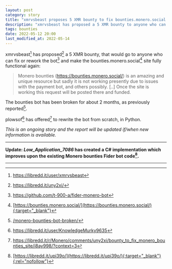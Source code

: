 ```yaml
---
layout: post
category: story
title: "xmrvsbeast proposes 5 XMR bounty to fix bounties.monero.social site"
description: "xmrvsbeast has proposed a 5 XMR bounty to anyone who can fix or rework the bot and make the bounties.monero.social site fully functional again."
tags: bounties
date: 2022-05-12 20:00
last_modified_at: 2022-05-14
---
```


xmrvsbeast[^1] has proposed[^2] a 5 XMR bounty, that would go to anyone who can fix or rework the bot[^3] and make the bounties.monero.social[^4] site fully functional again:

> Monero bounties (https://bounties.monero.social/) is an amazing and unique resource but sadly it is not working presently due to issues with the payment bot, and others possibly. [..] Once the site is working this request will be posted there and funded. 

The bounties bot has been broken for about 2 months, as previously reported[^5].

plowsof[^6] has offered[^7] to rewrite the bot from scratch, in Python.

*This is an ongoing story and the report will be updated if/when new information is available.*

---

**Update: *Low_Application_7086* has created a C# implementation which improves upon the existing Monero bounties Fider bot code[^8].**

---

[^1]: https://libredd.it/user/xmrvsbeast
[^2]: https://libredd.it/uny2xi/
[^3]: https://github.com/t-900-a/fider-monero-bot
[^4]: [https://bounties.monero.social/](https://bounties.monero.social/){:target="_blank"}
[^5]: [/monero-bounties-bot-broken/](/monero-bounties-bot-broken/)
[^6]: https://libredd.it/user/KnowledgeMurky9635
[^7]: https://libredd.it/r/Monero/comments/uny2xi/bounty_to_fix_monero_bounties_site/i8ay998/?context=3
[^8]: [https://libredd.it/upi39o/](https://libredd.it/upi39o/){:target="_blank"}{:rel="nofollow"}

